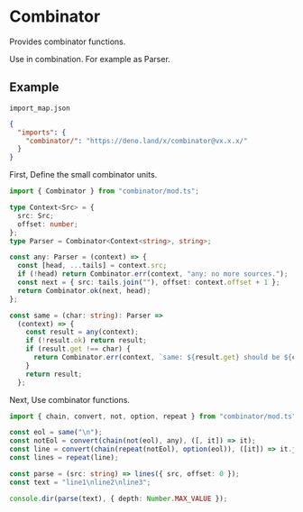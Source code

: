 # Combinator

Provides combinator functions.

Use in combination. For example as Parser.

## Example
`import_map.json`
```json
{
  "imports": {
    "combinator/": "https://deno.land/x/combinator@vx.x.x/"
  }
}
```

First, Define the small combinator units.

```typescript
import { Combinator } from "combinator/mod.ts";

type Context<Src> = {
  src: Src;
  offset: number;
};
type Parser = Combinator<Context<string>, string>;

const any: Parser = (context) => {
  const [head, ...tails] = context.src;
  if (!head) return Combinator.err(context, "any: no more sources.");
  const next = { src: tails.join(""), offset: context.offset + 1 };
  return Combinator.ok(next, head);
};

const same = (char: string): Parser =>
  (context) => {
    const result = any(context);
    if (!result.ok) return result;
    if (result.get !== char) {
      return Combinator.err(context, `same: ${result.get} should be ${char}`);
    }
    return result;
  };
```

Next, Use combinator functions.

```typescript
import { chain, convert, not, option, repeat } from "combinator/mod.ts";

const eol = same("\n");
const notEol = convert(chain(not(eol), any), ([, it]) => it);
const line = convert(chain(repeat(notEol), option(eol)), ([it]) => it.join(""));
const lines = repeat(line);

const parse = (src: string) => lines({ src, offset: 0 });
const text = "line1\nline2\nline3";

console.dir(parse(text), { depth: Number.MAX_VALUE });
```
